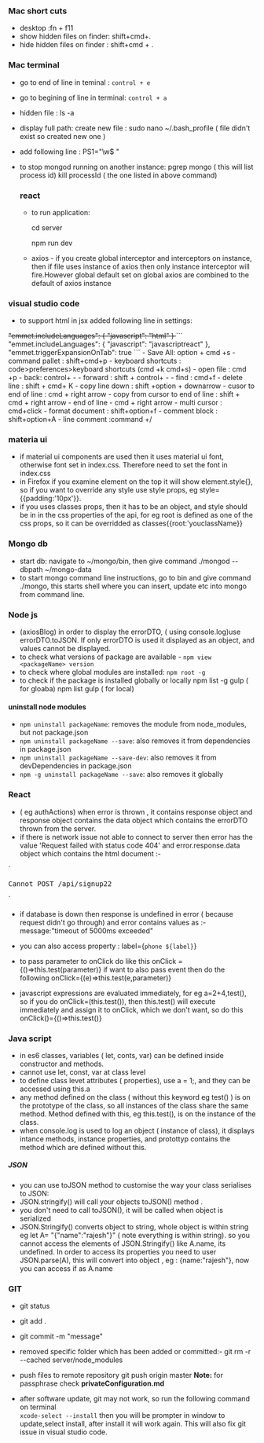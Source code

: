 ### Mac short cuts
- desktop :fn + f11
- show hidden files on finder: shift+cmd+.
- hide hidden files on finder : shift+cmd + .

### Mac terminal
- go to end of line in teminal : `control + e`
- go to begining of line in terminal: `control + a`
- hidden file : ls -a
- display full path: create new file : sudo nano ~/.bash_profile ( file didn't exist so created new one )
-  add following line :
PS1="\w$ "
- to stop mongod running on another instance: 
   pgrep mongo ( this will list process id)
   kill processId ( the one listed in above command)

   ### react
   - to run application:
   
      cd server

      npm run dev

   - axios - if you create global interceptor and interceptors on instance, then
   if file uses instance of axios then only instance interceptor will fire.However global default set on global axios are combined to the default of axios instance



### visual studio code
- to support html in jsx added following line in  settings:
 <s>
  "emmet.includeLanguages": {
        "javascript": "html"
    }
</s>
```
    "emmet.includeLanguages": {
        "javascript": "javascriptreact"
    },
    "emmet.triggerExpansionOnTab": true
```
- Save All: option + cmd +s
- command pallet : shift+cmd+p
- keyboard shortcuts : code>preferences>keyboard shortcuts (cmd +k cmd+s)
- open file : cmd +p
- back: control+ -
- forward : shift + control+ -
- find : cmd+f
- delete line : shift + cmd+ K
- copy line down : shift +option + downarrow
- cusor to end of line : cmd + right arrow
- copy from cursor to end of line : shift + cmd + right arrow
- end of line - cmd + right arrow
- multi cursor : cmd+click
- format document : shift+option+f
- comment block : shift+option+A
- line comment :command +/

### materia ui
- if material ui components are used then it uses material ui font, otherwise
font set in index.css. Therefore need to set the font in index.css
- in Firefox if you examine element on the top it will show element.style{}, so if you want to override any style use style props, eg style={{padding:'10px'}}.
- if you uses classes props, then it has to be an object, and style should be in in the css properties of the api, for eg root is defined as one of the css props, so it can be overridded as classes{{root:'youclassName}}


### Mongo db
- start db: navigate to ~/mongo/bin, then give command ./mongod --dbpath ~/mongo-data
- to start mongo command line instructions, go to bin and give command ./mongo, this starts shell where you can insert, update etc into mongo from command line.

### Node js

- (axiosBlog) in order to display the errorDTO, ( using console.log)use errorDTO.toJSON. If only errorDTO is used it displayed as an object, and values cannot be displayed.
- to check what versions of package are available - `npm view <packageName> version` 
- to check where global modules are installed: `npm root -g`
- to check if the package is installed globally or locally
npm list -g gulp ( for gloaba)
npm list gulp ( for local)

#### uninstall node modules
- `npm uninstall packageName`: removes the module from node_modules, but not package.json
- `npm uninstall packageName --save`: also removes it from dependencies in package.json
- `npm uninstall packageName --save-dev`: also removes it from devDependencies in package.json
- `npm -g uninstall packageName --save`: also removes it globally


### React
- ( eg authActions)  when error is thrown , it contains response object and response object
contains the data object which contains the errorDTO thrown from the server.
- if there is network issue  not able to connect to server then error has the 
value 'Request failed with status code 404' and 
 error.response.data object which contains the html document :-

`<!DOCTYPE html>
<html lang="en">
<head>
<meta charset="utf-8">
<title>Error</title>
</head>
<body>
<pre>Cannot POST /api/signup22</pre>
</body>
</html> `

- if database is down then response is undefined in error  ( because request didn't go through) and error contains values as :-
message:"timeout of 5000ms exceeded"

- you can also access property : label={`phone ${label}`}
- to pass parameter to onClick do like this
onClick ={()=>this.test(parameter)}
if want to also pass event then do the following
onClick={(e)=>this.test(e,parameter)}

- javascript expressions are evaluated immediately,
for eg a=2+4,test(), so if you do onClick=(this.test()), then this.test() will execute immediately and assign it to onClick, which we don't want,
so do this onClick()={()=>this.test()}

### Java script

-  in es6 classes, variables ( let, conts, var) can be defined inside constructor and methods.
- cannot use let, const, var at class level
- to define class levet attributes ( properties), use a = 1;, and they can be accessed using this.a
- any method defined on the class ( without this keyword  eg test() ) is on the prototype of the class,
so all instances of the class share the same method. Method defined with this, eg this.test(), is on the instance of the class.
- when console.log is used to log an object ( instance of class), it displays intance methods, instance properties, and protottyp contains the method which are defined without this.

##### JSON
- you can use toJSON method to customise the way your class serialises to JSON:
- JSON.stringify() will call your objects toJSON() method .
- you don't need to call toJSON(), it will be called when object is serialized
- JSON.Stringify() converts object to string, whole object is within string eg
   let A= "{"name":"rajesh"}"  ( note everything is within string).
    so you cannot access the elements of JSON.Stringify() like A.name, its undefined.
    In order to access its properties you need to user JSON.parse(A), this will convert into
    object , eg : {name:"rajesh"}, now you can access if as A.name

### GIT

- git status
- git add .
- git commit -m "message"
- removed specific folder which has been added or committed:-
git rm -r --cached server/node_modules

- push files to remote repository
git push origin master
<strong>Note:</strong> for passphrase check <strong>privateConfiguration.md</strong>

- after software update, git may not work, so run the following command on terminal  
`xcode-select --install` 
then you will be prompter in window to update,select install, after install it will work again. This will also fix git issue in visual studio code.